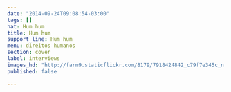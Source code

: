 ```yaml
---
date: "2014-09-24T09:08:54-03:00"
tags: []
hat: Hum hum
title: Hum hum
support_line: Hum hum
menu: direitos humanos
section: cover
label: interviews
images_hd: "http://farm9.staticflickr.com/8179/7918424842_c79f7e345c_n.jpg"
published: false

---
```

<p><img alt="" src="http://farm9.staticflickr.com/8461/7918425364_fe6753aa75_n.jpg" /></p>
